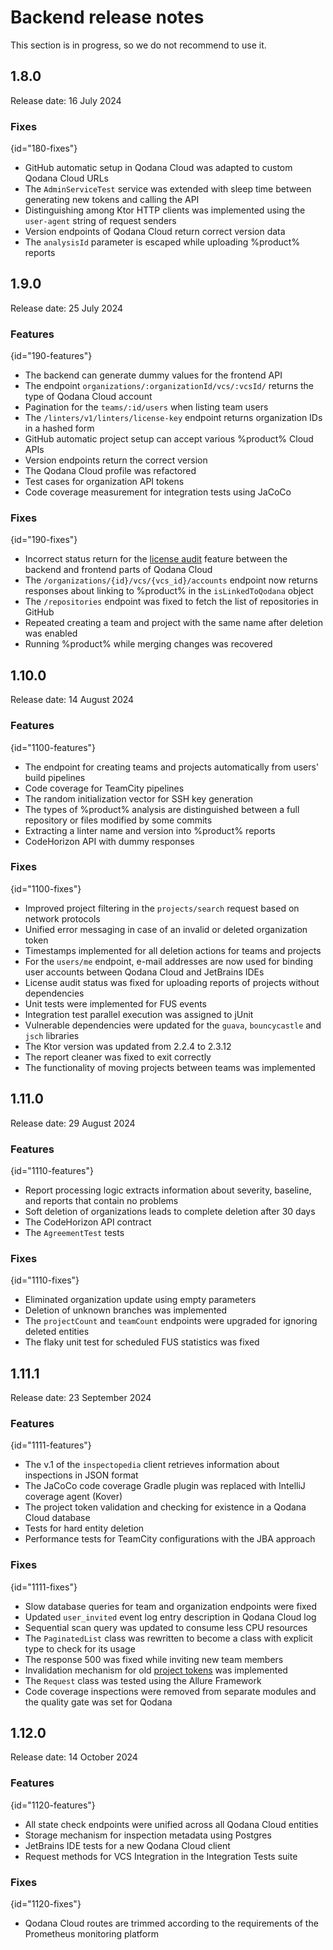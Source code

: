 <no-index/>

<show-structure depth="3"/>

# Backend release notes

<warning>This section is in progress, so we do not recommend to use it.</warning>

## 1.8.0

Release date: 16 July 2024

### Fixes
{id="180-fixes"}

* GitHub automatic setup in Qodana Cloud was adapted to custom Qodana Cloud URLs
* The `AdminServiceTest` service was extended with sleep time between generating new tokens and calling the API
* Distinguishing among Ktor HTTP clients was implemented using the `user-agent` string of request senders
* Version endpoints of Qodana Cloud return correct version data
* The `analysisId` parameter is escaped while uploading %product% reports

## 1.9.0

Release date: 25 July 2024

### Features
{id="190-features"}

* The backend can generate dummy values for the frontend API
* The endpoint `organizations/:organizationId/vcs/:vcsId/` returns the type of Qodana Cloud account
* Pagination for the `teams/:id/users` when listing team users
* The `/linters/v1/linters/license-key` endpoint returns organization IDs in a hashed form
* GitHub automatic project setup can accept various %product% Cloud APIs
* Version endpoints return the correct version
* The Qodana Cloud profile was refactored
* Test cases for organization API tokens
* Code coverage measurement for integration tests using JaCoCo

### Fixes
{id="190-fixes"}

* Incorrect status return for the [license audit](license-audit.topic) feature between the backend and frontend parts of Qodana Cloud
* The `/organizations/{id}/vcs/{vcs_id}/accounts` endpoint now returns responses about linking to %product% in the `isLinkedToQodana` object
* The `/repositories` endpoint was fixed to fetch the list of repositories in GitHub
* Repeated creating a team and project with the same name after deletion was enabled
* Running %product% while merging changes was recovered

## 1.10.0

Release date: 14 August 2024

### Features
{id="1100-features"}

* The endpoint for creating teams and projects automatically from users' build pipelines
* Code coverage for TeamCity pipelines
* The random initialization vector for SSH key generation
* The types of %product% analysis are distinguished between a full repository or files modified by some commits
* Extracting a linter name and version into %product% reports
* CodeHorizon API with dummy responses

### Fixes
{id="1100-fixes"}

* Improved project filtering in the `projects/search` request based on network protocols
* Unified error messaging in case of an invalid or deleted organization token
* Timestamps implemented for all deletion actions for teams and projects
* For the `users/me` endpoint, e-mail addresses are now used for binding user accounts between Qodana Cloud and JetBrains IDEs
* License audit status was fixed for uploading reports of projects without dependencies
* Unit tests were implemented for FUS events
* Integration test parallel execution was assigned to jUnit
* Vulnerable dependencies were updated for the `guava`, `bouncycastle` and `jsch` libraries
* The Ktor version was updated from 2.2.4 to 2.3.12
* The report cleaner was fixed to exit correctly
* The functionality of moving projects between teams was implemented

## 1.11.0

Release date: 29 August 2024

### Features
{id="1110-features"}

* Report processing logic extracts information about severity, baseline, and reports that contain no problems
* Soft deletion of organizations leads to complete deletion after 30 days
* The CodeHorizon API contract
* The `AgreementTest` tests

### Fixes
{id="1110-fixes"}

* Eliminated organization update using empty parameters
* Deletion of unknown branches was implemented
* The `projectCount` and `teamCount` endpoints were upgraded for ignoring deleted entities
* The flaky unit test for scheduled FUS statistics was fixed

## 1.11.1

Release date: 23 September 2024

### Features
{id="1111-features"}

* The v.1 of the `inspectopedia` client retrieves information about inspections in JSON format
* The JaCoCo code coverage Gradle plugin was replaced with IntelliJ coverage agent (Kover)
* The project token validation and checking for existence in a Qodana Cloud database
* Tests for hard entity deletion
* Performance tests for TeamCity configurations with the JBA approach

### Fixes
{id="1111-fixes"}

* Slow database queries for team and organization endpoints were fixed
* Updated `user_invited` event log entry description in Qodana Cloud log
* Sequential scan query was updated to consume less CPU resources
* The `PaginatedList` class was rewritten to become a class with explicit type to check for its usage
* The response 500 was fixed while inviting new team members
* Invalidation mechanism for old [project tokens](project-token.md) was implemented
* The `Request` class was tested using the Allure Framework
* Code coverage inspections were removed from separate modules and the quality gate was set for Qodana

## 1.12.0

Release date: 14 October 2024

### Features
{id="1120-features"}

* All state check endpoints were unified across all Qodana Cloud entities
* Storage mechanism for inspection metadata using Postgres
* JetBrains IDE tests for a new Qodana Cloud client
* Request methods for VCS Integration in the Integration Tests suite

### Fixes
{id="1120-fixes"}

* Qodana Cloud routes are trimmed according to the requirements of the Prometheus monitoring platform

